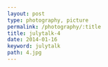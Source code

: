 ```yaml
---
layout: post
type: photography, picture
permalink: /photography/:title
title: julytalk-4
date: 2014-01-16
keyword: julytalk
path: 4.jpg
---
```



